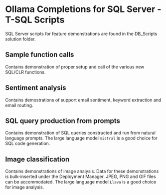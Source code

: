 # Ollama Completions for SQL Server - T-SQL Scripts

SQL Server scripts for feature demonstrations are found in the DB_Scripts solution folder.

## Sample function calls

Contains demonstration of proper setup and call of the various new SQL/CLR functions.

## Sentiment analysis

Contains demostrations of support email sentiment, keyword extraction and email routing.

## SQL query production from prompts

Contains demonstration of SQL queries constructed and run from natural language prompts. The 
large language model `mistral` is a good choice for SQL code generation.

## Image classification

Contains demonstrations of image analysis. Data for these demonstrations is bulk-inserted 
under the Deployment Manager. JPEG, PNG and GIF files can be accommodated. The large language 
model `Llava` is a good choice for image analysis.
